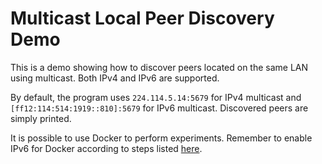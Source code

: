 # Multicast Local Peer Discovery Demo
This is a demo showing how to discover peers located on the same LAN using multicast. Both IPv4 and IPv6 are supported.

By default, the program uses `224.114.5.14:5679` for IPv4 multicast and `[ff12:114:514:1919::810]:5679` for IPv6 multicast. Discovered peers are simply printed.

It is possible to use Docker to perform experiments. Remember to enable IPv6 for Docker according to steps listed [here](https://docs.docker.com/config/daemon/ipv6/).

